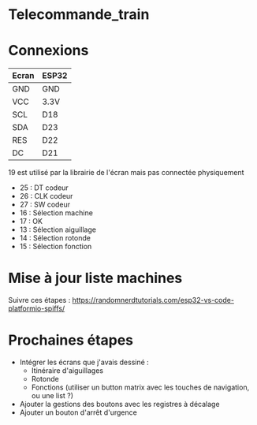 # Telecommande_train

# Connexions

| Ecran   |   ESP32 |
| - | - |
| GND     |  GND    |
| VCC     |  3.3V   |
| SCL     |  D18    |
| SDA     |  D23    |
| RES     |  D22    |
| DC      |  D21    |

19 est utilisé par la librairie de l'écran mais pas connectée physiquement

 - 25 : DT codeur
 - 26 : CLK codeur
 - 27 : SW codeur
 - 16 : Sélection machine
 - 17 : OK
 - 13 : Sélection aiguillage
 - 14 : Sélection rotonde
 - 15 : Sélection fonction

# Mise à jour liste machines

Suivre ces étapes : https://randomnerdtutorials.com/esp32-vs-code-platformio-spiffs/

# Prochaines étapes

- Intégrer les écrans que j'avais dessiné :
  - Itinéraire d'aiguillages
  - Rotonde
  - Fonctions (utiliser un button matrix avec les touches de navigation, ou une list ?)
- Ajouter la gestions des boutons avec les registres à décalage
- Ajouter un bouton d'arrêt d'urgence
